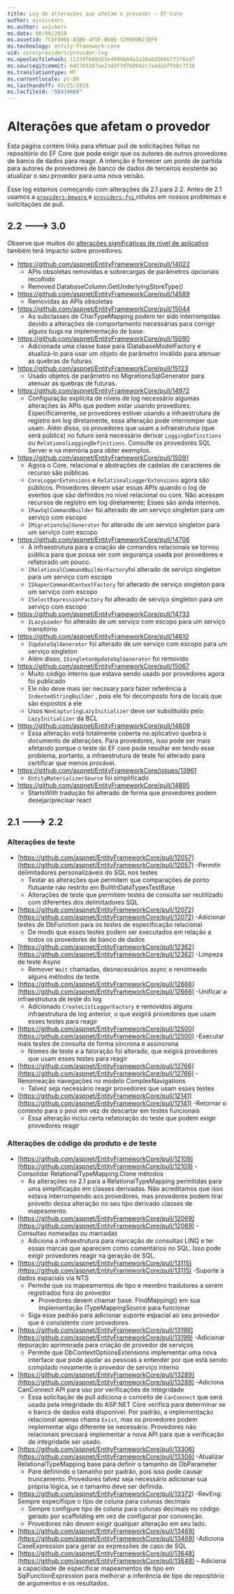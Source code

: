 ```yaml
---
title: Log de alterações que afetam o provedor – EF Core
author: ajcvickers
ms.author: avickers
ms.date: 08/08/2018
ms.assetid: 7CEF496E-A5B0-4F5F-B68E-529609B23EF9
ms.technology: entity-framework-core
uid: core/providers/provider-log
ms.openlocfilehash: 1133976d8d25e4099b64a1a30a8d2066ff3f6cd7
ms.sourcegitcommit: 645785187ae23ddf7d7b0642c7a4da5ffb0c7f30
ms.translationtype: MT
ms.contentlocale: pt-BR
ms.lasthandoff: 03/25/2019
ms.locfileid: "58419660"
---
```

# <a name="provider-impacting-changes"></a>Alterações que afetam o provedor

Esta página contém links para efetuar pull de solicitações feitas no repositório do EF Core que pode exigir que os autores de outros provedores de banco de dados para reagir. A intenção é fornecer um ponto de partida para autores de provedores de banco de dados de terceiros existente ao atualizar o seu provedor para uma nova versão.

Esse log estamos começando com alterações da 2.1 para 2.2. Antes de 2.1 usamos a [ `providers-beware` ](https://github.com/aspnet/EntityFrameworkCore/labels/providers-beware) e [ `providers-fyi` ](https://github.com/aspnet/EntityFrameworkCore/labels/providers-fyi) rótulos em nossos problemas e solicitações de pull.

## <a name="22-----30"></a>2.2 ---> 3.0

Observe que muitos do [alterações significativas de nível de aplicativo](../what-is-new/ef-core-3.0/breaking-changes.md) também terá impacto sobre provedores.

* https://github.com/aspnet/EntityFrameworkCore/pull/14022
  * APIs obsoletas removidas e sobrecargas de parâmetros opcionais recolhido
  * Removed DatabaseColumn.GetUnderlyingStoreType()
* https://github.com/aspnet/EntityFrameworkCore/pull/14589
  * Removidas as APIs obsoletas
* https://github.com/aspnet/EntityFrameworkCore/pull/15044
  * As subclasses de CharTypeMapping podem ter sido interrompidas devido a alterações de comportamento necessárias para corrigir alguns bugs na implementação de base.
* https://github.com/aspnet/EntityFrameworkCore/pull/15090
  * Adicionada uma classe base para IDatabaseModelFactory e atualizá-lo para usar um objeto de parâmetro inválido para atenuar as quebras de futuras.
* https://github.com/aspnet/EntityFrameworkCore/pull/15123
  * Usado objetos de parâmetro no MigrationsSqlGenerator para atenuar as quebras de futuras.
* https://github.com/aspnet/EntityFrameworkCore/pull/14972
  * Configuração explícita de níveis de log necessário algumas alterações às APIs que podem estar usando provedores. Especificamente, se provedores estiver usando a infraestrutura de registro em log diretamente, essa alteração pode interromper que usam. Além disso, os provedores que usam a infraestrutura (que será pública) no futuro será necessário derivar `LoggingDefinitions` ou `RelationalLoggingDefinitions`. Consulte os provedores SQL Server e na memória para obter exemplos.
* https://github.com/aspnet/EntityFrameworkCore/pull/15091
  * Agora o Core, relacional e abstrações de cadeias de caracteres de recurso são públicas.
  * `CoreLoggerExtensions` e `RelationalLoggerExtensions` agora são públicos. Provedores devem usar essas APIs quando o log de eventos que são definidos no nível relacional ou core. Não acessam recursos de registro em log diretamente; Esses são ainda internos.
  * `IRawSqlCommandBuilder` foi alterado de um serviço singleton para um serviço com escopo
  * `IMigrationsSqlGenerator` foi alterado de um serviço singleton para um serviço com escopo
* https://github.com/aspnet/EntityFrameworkCore/pull/14706
  * A infraestrutura para a criação de comandos relacionais se tornou pública para que possa ser com segurança usada por provedores e refatorado um pouco.
  * `IRelationalCommandBuilderFactory`foi alterado de serviço singleton para um serviço com escopo
  * `IShaperCommandContextFactory` foi alterado de serviço singleton para um serviço com escopo
  * `ISelectExpressionFactory` foi alterado de serviço singleton para um serviço com escopo
* https://github.com/aspnet/EntityFrameworkCore/pull/14733
  * `ILazyLoader` foi alterado de um serviço com escopo para um serviço transitório
* https://github.com/aspnet/EntityFrameworkCore/pull/14610
  * `IUpdateSqlGenerator` foi alterado de um serviço com escopo para um serviço singleton
  * Além disso, `ISingletonUpdateSqlGenerator` foi removido
* https://github.com/aspnet/EntityFrameworkCore/pull/15067
  * Muito código interno que estava sendo usado por provedores agora foi publicado
  * Ele não deve mais ser necssary para fazer referência a `IndentedStringBuilder` , pois ele foi decomposto fora de locais que são expostos a ele
  * Usos `NonCapturingLazyInitializer` deve ser substituído pelo `LazyInitializer` da BCL
* https://github.com/aspnet/EntityFrameworkCore/pull/14608
  * Essa alteração está totalmente coberta no aplicativo quebra o documento de alterações. Para provedores, isso pode ser mais afetando porque o teste do EF core pode resultar em tendo esse problema, portanto, a infraestrutura de teste foi alterado para certificar que menos provável.
* https://github.com/aspnet/EntityFrameworkCore/issues/13961
  * `EntityMaterializerSource` foi simplificado
* https://github.com/aspnet/EntityFrameworkCore/pull/14895
  * StartsWith tradução foi alterado de forma que provedores podem desejar/precisar react

## <a name="21-----22"></a>2.1 ---> 2.2

### <a name="test-only-changes"></a>Alterações de teste

* [https://github.com/aspnet/EntityFrameworkCore/pull/12057](https://github.com/aspnet/EntityFrameworkCore/pull/12057) -Permitir delimitadores personalizáveis do SQL nos testes
  * Testar as alterações que permitem que comparações de ponto flutuante não restrito em BuiltInDataTypesTestBase
  * Alterações de teste que permitem testes de consulta ser reutilizado com diferentes dos delimitadores SQL
* [https://github.com/aspnet/EntityFrameworkCore/pull/12072](https://github.com/aspnet/EntityFrameworkCore/pull/12072) -Adicionar testes de DbFunction para os testes de especificação relacional
  * De modo que esses testes podem ser executados em relação a todos os provedores de banco de dados
* [https://github.com/aspnet/EntityFrameworkCore/pull/12362](https://github.com/aspnet/EntityFrameworkCore/pull/12362) -Limpeza de teste Async
  * Remover `Wait` chamadas, desnecessários async e renomeado alguns métodos de teste
* [https://github.com/aspnet/EntityFrameworkCore/pull/12666](https://github.com/aspnet/EntityFrameworkCore/pull/12666) -Unificar a infraestrutura de teste do log
  * Adicionado `CreateListLoggerFactory` e removidos alguns infraestrutura de log anterior, o que exigirá provedores que usam esses testes para reagir
* [https://github.com/aspnet/EntityFrameworkCore/pull/12500](https://github.com/aspnet/EntityFrameworkCore/pull/12500) -Executar mais testes de consulta de forma síncrona e assíncrona
  * Nomes de teste e a fatoração foi alterado, que exigirá provedores que usam esses testes para reagir
* [https://github.com/aspnet/EntityFrameworkCore/pull/12766](https://github.com/aspnet/EntityFrameworkCore/pull/12766) -Renomeação navegações no modelo ComplexNavigations
  * Talvez seja necessário reagir provedores que usam esses testes
* [https://github.com/aspnet/EntityFrameworkCore/pull/12141](https://github.com/aspnet/EntityFrameworkCore/pull/12141) -Retornar o contexto para o pool em vez de descartar em testes funcionais
  * Essa alteração inclui certa refatoração do teste que podem exigir provedores reagir


### <a name="test-and-product-code-changes"></a>Alterações de código do produto e de teste

* [https://github.com/aspnet/EntityFrameworkCore/pull/12109](https://github.com/aspnet/EntityFrameworkCore/pull/12109) -Consolidar RelationalTypeMapping.Clone métodos
  * As alterações no 2.1 para a RelationalTypeMapping permitidas para uma simplificação em classes derivadas. Não acreditamos que isso estava interrompendo aos provedores, mas provedores podem tirar proveito dessa alteração no seu tipo derivado classes de mapeamento.
* [https://github.com/aspnet/EntityFrameworkCore/pull/12069](https://github.com/aspnet/EntityFrameworkCore/pull/12069) -Consultas nomeadas ou marcadas
  * Adiciona a infraestrutura para marcação de consultas LINQ e ter essas marcas que aparecem como comentários no SQL. Isso pode exigir provedores reagir na geração de SQL.
* [https://github.com/aspnet/EntityFrameworkCore/pull/13115](https://github.com/aspnet/EntityFrameworkCore/pull/13115) -Suporte a dados espaciais via NTS
  * Permite que os mapeamentos de tipo e membro tradutores a serem registrados fora do provedor
    * Provedores devem chamar base. FindMapping() em sua implementação ITypeMappingSource para funcionar
  * Siga esse padrão para adicionar suporte espacial ao seu provedor que é consistente com provedores.
* [https://github.com/aspnet/EntityFrameworkCore/pull/13199](https://github.com/aspnet/EntityFrameworkCore/pull/13199) -Adicionar depuração aprimorada para criação de provedor de serviços
  * Permite que DbContextOptionsExtensions implementar uma nova interface que pode ajudar as pessoas a entender por que está sendo compilado novamente o provedor de serviço interno
* [https://github.com/aspnet/EntityFrameworkCore/pull/13289](https://github.com/aspnet/EntityFrameworkCore/pull/13289) -Adiciona CanConnect API para uso por verificações de integridade
  * Essa solicitação de pull adiciona o conceito de `CanConnect` que será usada pela integridade do ASP.NET Core verifica para determinar se o banco de dados está disponível. Por padrão, a implementação relacional apenas chama `Exist`, mas os provedores podem implementar algo diferente se necessário. Provedores não relacionais precisará implementar a nova API para que a verificação de integridade ser usado.
* [https://github.com/aspnet/EntityFrameworkCore/pull/13306](https://github.com/aspnet/EntityFrameworkCore/pull/13306) -Atualizar RelationalTypeMapping base para definir o tamanho de DbParameter
  * Pare definindo o tamanho por padrão, pois isso pode causar truncamento. Provedores talvez seja necessário adicionar sua própria lógica, se o tamanho deve ser definida.
* (https://github.com/aspnet/EntityFrameworkCore/pull/13372) -RevEng: Sempre especifique o tipo de coluna para colunas decimais
  * Sempre configure tipo de coluna para colunas decimais no código gerado por scaffolding em vez de configurar por convenção.
  * Provedores não devem exigir qualquer alteração em seu lado.
* [https://github.com/aspnet/EntityFrameworkCore/pull/13469](https://github.com/aspnet/EntityFrameworkCore/pull/13469) -Adiciona CaseExpression para gerar as expressões de caso de SQL
* [https://github.com/aspnet/EntityFrameworkCore/pull/13648](https://github.com/aspnet/EntityFrameworkCore/pull/13648) – Adiciona a capacidade de especificar mapeamentos de tipo em SqlFunctionExpression para melhorar a inferência de tipo de repositório de argumentos e os resultados.
